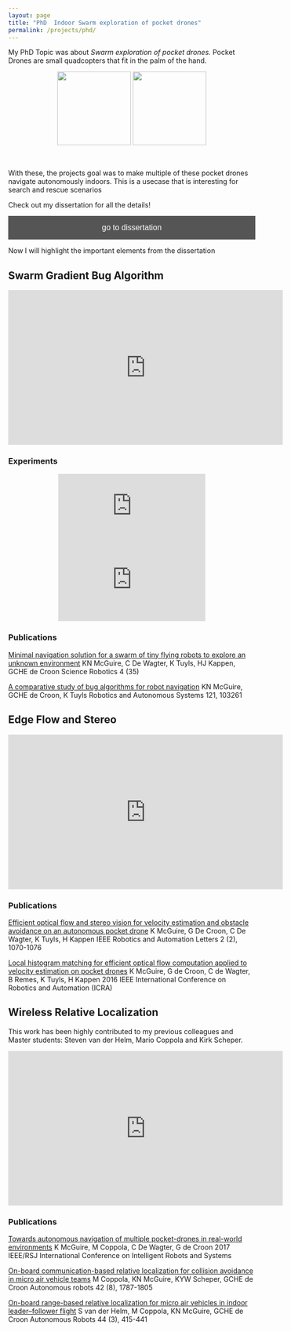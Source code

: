 ```yaml
---
layout: page
title: "PhD  Indoor Swarm exploration of pocket drones"
permalink: /projects/phd/
---
```



My PhD Topic was about *Swarm exploration of pocket drones.* Pocket Drones are small quadcopters that fit in the palm of the hand.
<center>

<img src="/images/origami_drone.png" height="150"  />    <img src="/images/search_rescue.png"  height="150"  />


</center>
 <br/>

With these, the projects goal was to make multiple of these pocket drones navigate autonomously indoors. This is a usecase that is interesting for search and rescue scenarios


Check out my dissertation for all the details!
 <br/>

<a href="https://repository.tudelft.nl/islandora/object/uuid:48ed7edc-934e-4dfc-b35c-fe04d55caee1?collection=research"><button style="background-color: #555555;
        border: none;
        color: white;
        padding: 15px 32px;
        text-align: center;
        text-decoration: none;
        display: inline-block;
        font-size: 16px;
        width: 100%; 
        cursor: pointer">go to dissertation</button></a>


Now I will highlight the important elements from the dissertation


## Swarm Gradient Bug Algorithm
<center>

<iframe width="560" height="315" src="https://www.youtube.com/embed/IgMKiIEbfN8?list=PLGc4DU2LvhJlflD5bSEy4Pl5pPHp3_Lve" title="YouTube video player" frameborder="0" allow="accelerometer; autoplay; clipboard-write; encrypted-media; gyroscope; picture-in-picture" allowfullscreen></iframe>
</center>

### Experiments
<center>

<iframe width="300"  src="https://www.youtube.com/embed/I67yArTYQmw?list=PLGc4DU2LvhJlflD5bSEy4Pl5pPHp3_Lve" title="YouTube video player" frameborder="0" allow="accelerometer; autoplay; clipboard-write; encrypted-media; gyroscope; picture-in-picture" allowfullscreen></iframe>     <iframe width="300" src="https://www.youtube.com/embed/jU4wsxwM1No?list=PLGc4DU2LvhJlflD5bSEy4Pl5pPHp3_Lve" title="YouTube video player" frameborder="0" allow="accelerometer; autoplay; clipboard-write; encrypted-media; gyroscope; picture-in-picture" allowfullscreen></iframe>
</center>

### Publications
[Minimal navigation solution for a swarm of tiny flying robots to explore an unknown environment](https://robotics.sciencemag.org/content/4/35/eaaw9710)
KN McGuire, C De Wagter, K Tuyls, HJ Kappen, GCHE de Croon
Science Robotics 4 (35) 

[A comparative study of bug algorithms for robot navigation](https://www.sciencedirect.com/science/article/abs/pii/S0921889018306687)
KN McGuire, GCHE de Croon, K Tuyls
Robotics and Autonomous Systems 121, 103261


## Edge Flow and Stereo

<center>

<iframe width="560" height="315" src="https://www.youtube.com/embed/yX3RoUi9D-g?list=PLGc4DU2LvhJlflD5bSEy4Pl5pPHp3_Lve" title="YouTube video player" frameborder="0" allow="accelerometer; autoplay; clipboard-write; encrypted-media; gyroscope; picture-in-picture" allowfullscreen></iframe>
</center>

### Publications

[Efficient optical flow and stereo vision for velocity estimation and obstacle avoidance on an autonomous pocket drone](https://ieeexplore.ieee.org/abstract/document/7833065)
K McGuire, G De Croon, C De Wagter, K Tuyls, H Kappen
IEEE Robotics and Automation Letters 2 (2), 1070-1076

[Local histogram matching for efficient optical flow computation applied to velocity estimation on pocket drones](https://ieeexplore.ieee.org/abstract/document/7487496)
K McGuire, G de Croon, C de Wagter, B Remes, K Tuyls, H Kappen
2016 IEEE International Conference on Robotics and Automation (ICRA)

## Wireless Relative Localization

This work has been highly contributed to my previous colleagues and Master students: Steven van der Helm, Mario Coppola and Kirk Scheper.

<center>
<iframe width="560" height="315"  src="https://www.youtube.com/embed/5VL79_uuxes?list=PLGc4DU2LvhJlflD5bSEy4Pl5pPHp3_Lve" title="YouTube video player" frameborder="0" allow="accelerometer; autoplay; clipboard-write; encrypted-media; gyroscope; picture-in-picture" allowfullscreen></iframe>
</center>

### Publications

[Towards autonomous navigation of multiple pocket-drones in real-world environments](https://ieeexplore.ieee.org/abstract/document/8202164)
K McGuire, M Coppola, C De Wagter, G de Croon
2017 IEEE/RSJ International Conference on Intelligent Robots and Systems

[On-board communication-based relative localization for collision avoidance in micro air vehicle teams](https://link.springer.com/article/10.1007/s10514-018-9760-3)
M Coppola, KN McGuire, KYW Scheper, GCHE de Croon
Autonomous robots 42 (8), 1787-1805

[On-board range-based relative localization for micro air vehicles in indoor leader–follower flight](https://link.springer.com/article/10.1007/s10514-019-09843-6)
S van der Helm, M Coppola, KN McGuire, GCHE de Croon
Autonomous Robots 44 (3), 415-441